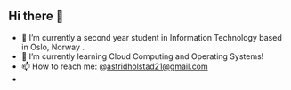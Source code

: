 ## Hi there 👋

<!--
**astridholstad/astridholstad** is a ✨ _special_ ✨ repository because its `README.md` (this file) appears on your GitHub profile.

Here are some ideas to get you started:
-->
- 🔭 I’m currently a second year student in Information Technology based in Oslo, Norway .
- 🌱 I’m currently learning Cloud Computing and Operating Systems!
- 📫 How to reach me: @astridholstad21@gmail.com
- 
